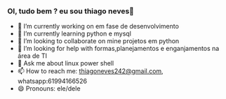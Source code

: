 ### OI, tudo bem ? eu sou thiago neves👋
- 🔭 I’m currently working on em fase de desenvolvimento
- 🌱 I’m currently learning python e mysql
- 👯 I’m looking to collaborate on mine projetos em python
- 🤔 I’m looking for help with formas,planejamentos e enganjamentos na área de TI
- 💬 Ask me about linux power shell
- 📫 How to reach me: thiagoneves242@gmail.com, whatsapp:61994166526
- 😄 Pronouns: ele/dele
